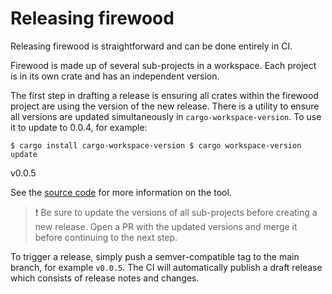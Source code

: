 # Releasing firewood

Releasing firewood is straightforward and can be done entirely in CI. 

Firewood is made up of several sub-projects in a workspace. Each project is in
its own crate and has an independent version. 

The first step in drafting a release is ensuring all crates within the firewood
project are using the version of the new release.  There is a utility to ensure
all versions are updated simultaneously in `cargo-workspace-version`. To use it
to update to 0.0.4, for example:

    $ cargo install cargo-workspace-version $ cargo workspace-version update
v0.0.5

See the [source code](https://github.com/ava-labs/cargo-workspace-version) for
more information on the tool.

> ❗ Be sure to update the versions of all sub-projects before creating a new
> release. Open a PR with the updated versions and merge it before continuing to
> the next step.

To trigger a release, simply push a semver-compatible tag to the main branch,
for example `v0.0.5`. The CI will automatically publish a draft release which
consists of release notes and changes.
